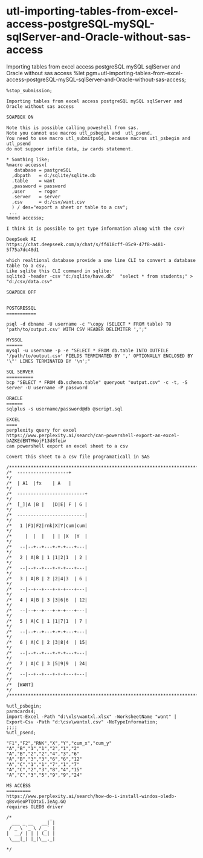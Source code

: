 # utl-importing-tables-from-excel-access-postgreSQL-mySQL-sqlServer-and-Oracle-without-sas-access
Importing tables from excel access postgreSQL mySQL sqlServer and Oracle without sas access
    %let pgm=utl-importing-tables-from-excel-access-postgreSQL-mySQL-sqlServer-and-Oracle-without-sas-access;

    %stop_submission;

    Importing tables from excel access postgreSQL mySQL sqlServer and Oracle without sas access

    SOAPBOX ON

    Note this is possible calling poweshell from sas.
    Note you cannot use macros utl_psbegin and  utl_psend.
    You need to use macro utl_submitps64, because macros utl_psbegin and utl_psend
    do not suppoer infile data, iw cards statement.

    * Somthing like;
    %macro accessx(
       database = pastgreSQL
      ,dbpath   = d:/sqlite/sqlite.db
      .table    = want
      ,password = password
      ,user     = roger
      .server   = server
      ,csv      = d:/csv/want.csv
      ) / des="export a sheet or table to a csv";
     ...
    %mend accessx;

    I think it is possible to get type information along with the csv?

    DeepSeek AI
    https://chat.deepseek.com/a/chat/s/ff418cff-05c9-47f8-a481-5f75a7dc48d1

    which realtional database provide a one line CLI to convert a database table to a csv.
    Like sqlite this CLI command in sqlite:
    sqlite3 -header -csv "d:/sqlite/have.db"  "select * from students;" > "d:/csv/data.csv"

    SOAPBOX OFF


    POSTGRESSQL
    ===========

    psql -d dbname -U username -c "\copy (SELECT * FROM table) TO 'path/to/output.csv' WITH CSV HEADER DELIMITER ',';"

    MYSSQL
    ======
    mysql -u username -p -e "SELECT * FROM db.table INTO OUTFILE '/path/to/output.csv' FIELDS TERMINATED BY ',' OPTIONALLY ENCLOSED BY '\"' LINES TERMINATED BY '\n';"

    SQL SERVER
    ==========
    bcp "SELECT * FROM db.schema.table" queryout "output.csv" -c -t, -S server -U username -P password

    ORACLE
    ======
    sqlplus -s username/password@db @script.sql

    EXCEL
    ====
    perplexity query for excel
    https://www.perplexity.ai/search/can-powershell-export-an-excel-bAZKEdENTMWojF13d8feiw
    can powershell export an excel sheet to a csv

    Covert this sheet to a csv file programaticall in SAS

    /**************************************************************************************************************************/
    /*  -------------------+                                                                                                  */
    /*  | A1  |fx    | A   |                                                                                                  */
    /*  -------------------------+                                                                                            */
    /*  [_]|A |B |   |D|E| F | G |                                                                                            */
    /*  -------------------------|                                                                                            */
    /*   1 |F1|F2|rnk|X|Y|cum|cum|                                                                                            */
    /*     |  |  |   | | |X  |Y  |                                                                                            */
    /*   --|--+--+---+-+-+---+---|                                                                                            */
    /*   2 | A|B | 1 |1|2|1  | 2 |                                                                                            */
    /*   --|--+--+---+-+-+---+---|                                                                                            */
    /*   3 | A|B | 2 |2|4|3  | 6 |                                                                                            */
    /*   --|--+--+---+-+-+---+---|                                                                                            */
    /*   4 | A|B | 3 |3|6|6  | 12|                                                                                            */
    /*   --|--+--+---+-+-+---+---|                                                                                            */
    /*   5 | A|C | 1 |1|7|1  | 7 |                                                                                            */
    /*   --|--+--+---+-+-+---+---|                                                                                            */
    /*   6 | A|C | 2 |3|8|4  | 15|                                                                                            */
    /*   --|--+--+---+-+-+---+---|                                                                                            */
    /*   7 | A|C | 3 |5|9|9  | 24|                                                                                            */
    /*   --|--+--+---+-+-+---+---|                                                                                            */
    /*  [WANT]                                                                                                                */
    /**************************************************************************************************************************/

    %utl_psbegin;
    parmcards4;
    import-Excel -Path "d:\xls\wantxl.xlsx" -WorksheetName "want" | Export-Csv -Path "d:\csv\wantxl.csv" -NoTypeInformation;
    ;;;;
    %utl_psend;

    "F1","F2","RNK","X","Y","cum_x","cum_y"
    "A","B","1","1","2","1","2"
    "A","B","2","2","4","3","6"
    "A","B","3","3","6","6","12"
    "A","C","1","1","7","1","7"
    "A","C","2","3","8","4","15"
    "A","C","3","5","9","9","24"

    MS ACCESS
    =========
    https://www.perplexity.ai/search/how-do-i-install-windos-oledb-qBsv6eoPTQOtxi.IeAg.GQ
    requires OLEDB driver

    /*              _
      ___ _ __   __| |
     / _ \ `_ \ / _` |
    |  __/ | | | (_| |
     \___|_| |_|\__,_|

    */
